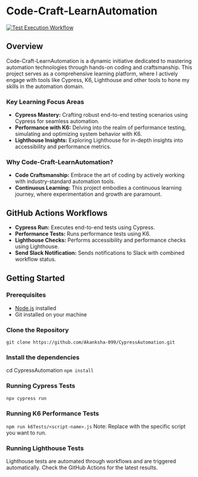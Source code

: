# Code-Craft-LearnAutomation
[![Test Execution Workflow](https://github.com/Akanksha-099/CypressAutomation/actions/workflows/tests.yml/badge.svg)](https://github.com/Akanksha-099/CypressAutomation/actions/workflows/tests.yml)

## Overview
Code-Craft-LearnAutomation is a dynamic initiative dedicated to mastering automation technologies through hands-on coding and craftsmanship. This project serves as a comprehensive learning platform, where I actively engage with tools like Cypress, K6, Lighthouse and other tools to hone my skills in the automation domain.

### Key Learning Focus Areas

- **Cypress Mastery:** Crafting robust end-to-end testing scenarios using Cypress for seamless automation.
- **Performance with K6:** Delving into the realm of performance testing, simulating and optimizing system behavior with K6.
- **Lighthouse Insights:** Exploring Lighthouse for in-depth insights into accessibility and performance metrics.

### Why Code-Craft-LearnAutomation?

- **Code Craftsmanship:** Embrace the art of coding by actively working with industry-standard automation tools.
- **Continuous Learning:** This project embodies a continuous learning journey, where experimentation and growth are paramount.

## GitHub Actions Workflows

- **Cypress Run:** Executes end-to-end tests using Cypress.
- **Performance Tests:** Runs performance tests using K6.
- **Lighthouse Checks:** Performs accessibility and performance checks using Lighthouse.
- **Send Slack Notification:** Sends notifications to Slack with combined workflow status.

## Getting Started

### Prerequisites
- [Node.js](https://nodejs.org/) installed
- Git installed on your machine

### Clone the Repository
```git clone https://github.com/Akanksha-099/CypressAutomation.git```

### Install the dependencies
cd CypressAutomation
```npm install```

### Running Cypress Tests
```npx cypress run```

### Running K6 Performance Tests
```npm run k6Tests/<script-name>.js```
Note: Replace <script-name> with the specific script you want to run.

### Running Lighthouse Tests
Lighthouse tests are automated through workflows and are triggered automatically. Check the GitHub Actions for the latest results.


